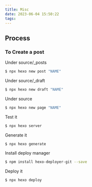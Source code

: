 ```yaml
---
title: Misc
date: 2023-06-04 15:50:22
tags:
---
```


## Process 
### To Create a post
Under source/_posts
``` bash
$ npx hexo new post "NAME"
```
Under source/_draft
``` bash
$ npx hexo new draft "NAME"
```
Under source
``` bash
$ npx hexo new page "NAME"
```

Test it
``` bash
$ npx hexo server
```

Generate it 
``` bash
$ npx hexo generate
```

Install deploy manager
``` bash
$ npm install hexo-deployer-git --save
```

Deploy it 
``` bash
$ npx hexo deploy
```
### 
